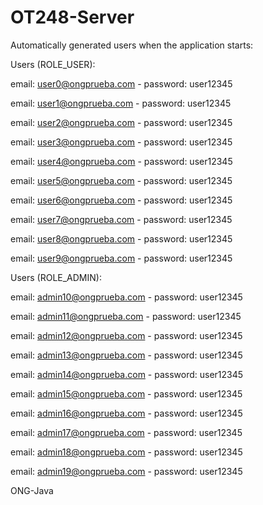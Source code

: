 # OT248-Server

Automatically generated users when the application starts: 


Users (ROLE_USER):

email: user0@ongprueba.com - password: user12345

email: user1@ongprueba.com - password: user12345

email: user2@ongprueba.com - password: user12345

email: user3@ongprueba.com - password: user12345

email: user4@ongprueba.com - password: user12345

email: user5@ongprueba.com - password: user12345

email: user6@ongprueba.com - password: user12345

email: user7@ongprueba.com - password: user12345

email: user8@ongprueba.com - password: user12345

email: user9@ongprueba.com - password: user12345

Users (ROLE_ADMIN):

email: admin10@ongprueba.com - password: user12345

email: admin11@ongprueba.com - password: user12345

email: admin12@ongprueba.com - password: user12345

email: admin13@ongprueba.com - password: user12345

email: admin14@ongprueba.com - password: user12345

email: admin15@ongprueba.com - password: user12345

email: admin16@ongprueba.com - password: user12345

email: admin17@ongprueba.com - password: user12345

email: admin18@ongprueba.com - password: user12345

email: admin19@ongprueba.com - password: user12345

ONG-Java
